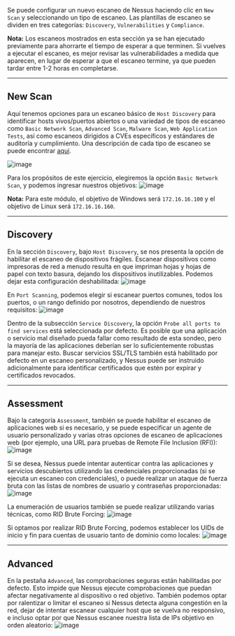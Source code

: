 Se puede configurar un nuevo escaneo de Nessus haciendo clic en `New Scan` y seleccionando un tipo de escaneo. Las plantillas de escaneo se dividen en tres categorías: `Discovery`, `Vulnerabilities` y `Compliance`.

**Nota:** Los escaneos mostrados en esta sección ya se han ejecutado previamente para ahorrarte el tiempo de esperar a que terminen. Si vuelves a ejecutar el escaneo, es mejor revisar las vulnerabilidades a medida que aparecen, en lugar de esperar a que el escaneo termine, ya que pueden tardar entre 1-2 horas en completarse.

---

## New Scan

Aquí tenemos opciones para un escaneo básico de `Host Discovery` para identificar hosts vivos/puertos abiertos o una variedad de tipos de escaneo como `Basic Network Scan`, `Advanced Scan`, `Malware Scan`, `Web Application Tests`, así como escaneos dirigidos a CVEs específicos y estándares de auditoría y cumplimiento. Una descripción de cada tipo de escaneo se puede encontrar [aquí](https://docs.tenable.com/nessus/Content/ScanAndPolicyTemplates.htm).

![image](https://academy.hackthebox.com/storage/modules/108/nessus/nessus_scan_types.png)

Para los propósitos de este ejercicio, elegiremos la opción `Basic Network Scan`, y podemos ingresar nuestros objetivos: ![image](https://academy.hackthebox.com/storage/modules/108/nessus/general.png)

**Nota:** Para este módulo, el objetivo de Windows será `172.16.16.100` y el objetivo de Linux será `172.16.16.160`.

---

## Discovery

En la sección `Discovery`, bajo `Host Discovery`, se nos presenta la opción de habilitar el escaneo de dispositivos frágiles. Escanear dispositivos como impresoras de red a menudo resulta en que impriman hojas y hojas de papel con texto basura, dejando los dispositivos inutilizables. Podemos dejar esta configuración deshabilitada: ![image](https://academy.hackthebox.com/storage/modules/108/nessus/options.png)

En `Port Scanning`, podemos elegir si escanear puertos comunes, todos los puertos, o un rango definido por nosotros, dependiendo de nuestros requisitos: ![image](https://academy.hackthebox.com/storage/modules/108/nessus/discovery.png)

Dentro de la subsección `Service Discovery`, la opción `Probe all ports to find services` está seleccionada por defecto. Es posible que una aplicación o servicio mal diseñado pueda fallar como resultado de esta sondeo, pero la mayoría de las aplicaciones deberían ser lo suficientemente robustas para manejar esto. Buscar servicios SSL/TLS también está habilitado por defecto en un escaneo personalizado, y Nessus puede ser instruido adicionalmente para identificar certificados que estén por expirar y certificados revocados.

---

## Assessment

Bajo la categoría `Assessment`, también se puede habilitar el escaneo de aplicaciones web si es necesario, y se puede especificar un agente de usuario personalizado y varias otras opciones de escaneo de aplicaciones web (por ejemplo, una URL para pruebas de Remote File Inclusion (RFI)): ![image](https://academy.hackthebox.com/storage/modules/108/nessus/webapp.png)

Si se desea, Nessus puede intentar autenticar contra las aplicaciones y servicios descubiertos utilizando las credenciales proporcionadas (si se ejecuta un escaneo con credenciales), o puede realizar un ataque de fuerza bruta con las listas de nombres de usuario y contraseñas proporcionadas: ![image](https://academy.hackthebox.com/storage/modules/108/nessus/hydra.png)

La enumeración de usuarios también se puede realizar utilizando varias técnicas, como RID Brute Forcing: ![image](https://academy.hackthebox.com/storage/modules/108/nessus/userenum.png)

Si optamos por realizar RID Brute Forcing, podemos establecer los UIDs de inicio y fin para cuentas de usuario tanto de dominio como locales: ![image](https://academy.hackthebox.com/storage/modules/108/nessus/ridbf.png)

---
## Advanced

En la pestaña `Advanced`, las comprobaciones seguras están habilitadas por defecto. Esto impide que Nessus ejecute comprobaciones que puedan afectar negativamente al dispositivo o red objetivo. También podemos optar por ralentizar o limitar el escaneo si Nessus detecta alguna congestión en la red, dejar de intentar escanear cualquier host que se vuelva no responsivo, e incluso optar por que Nessus escanee nuestra lista de IPs objetivo en orden aleatorio: ![image](https://academy.hackthebox.com/storage/modules/108/nessus/advanced.png)